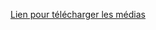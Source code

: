 [Lien pour télécharger les médias](https://drive.google.com/drive/folders/1inpG7Wzc71VaQCS3L8UB6M8JPO8Rb9La?usp=sharing)
